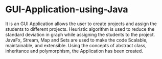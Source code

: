 # GUI-Application-using-Java
It is an GUI Application allows the user to create projects and assign the students to different projects. Heuristic algorithm is used to reduce the standard deviation in graph while assigning the students to the project.  JavaFx, Stream, Map and Sets are used to make the code Scalable, maintainable, and extensible.  Using the concepts of abstract class, inheritance and polymorphism, the Application has been created.
